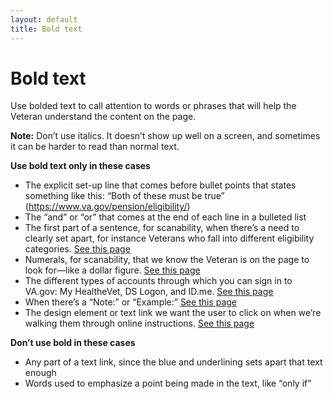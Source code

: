 ```yaml
---
layout: default
title: Bold text
---
```


# Bold text

Use bolded text to call attention to words or phrases that will help the Veteran understand the content on the page.

**Note:** Don’t use italics. It doesn’t show up well on a screen, and sometimes it can be harder to read than normal text.

**Use bold text only in these cases**

- The explicit set-up line that comes before bullet points that states something like this: “Both of these must be true” (https://www.va.gov/pension/eligibility/)
- The “and” or “or” that comes at the end of each line in a bulleted list
- The first part of a sentence, for scanability, when there’s a need to clearly set apart, for instance Veterans who fall into different eligibility categories. [See this page](https://www.va.gov/health-care/eligibility/)
- Numerals, for scanability, that we know the Veteran is on the page to look for—like a dollar figure. [See this page](https://www.va.gov/health-care/get-reimbursed-for-travel-pay/)
- The different types of accounts through which you can sign in to VA.gov: My HealtheVet, DS Logon, and ID.me. [See this page](https://www.va.gov/health-care/view-test-and-lab-results/)
- When there’s a “Note:” or “Example:” [See this page](https://www.va.gov/pension/veterans-pension-rates/)
- The design element or text link we want the user to click on when we’re walking them through online instructions. [See this page](https://www.va.gov/health-care/get-reimbursed-for-travel-pay/)

**Don’t use bold in these cases**

- Any part of a text link, since the blue and underlining sets apart that text enough
- Words used to emphasize a point being made in the text, like “only if”
